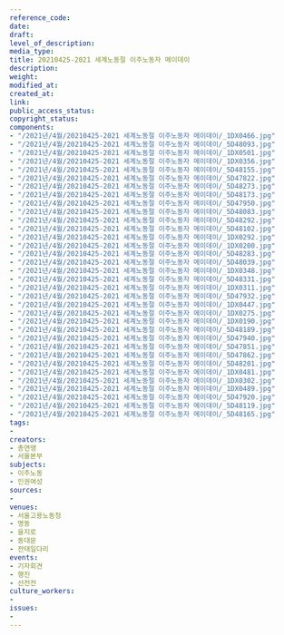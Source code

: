 ```yaml
---
reference_code: 
date: 
draft: 
level_of_description: 
media_type: 
title: 20210425-2021 세계노동절 이주노동자 메이데이
description: 
weight: 
modified_at: 
created_at: 
link: 
public_access_status: 
copyright_status: 
components:
- "/2021년/4월/20210425-2021 세계노동절 이주노동자 메이데이/_1DX0466.jpg"
- "/2021년/4월/20210425-2021 세계노동절 이주노동자 메이데이/_5D48093.jpg"
- "/2021년/4월/20210425-2021 세계노동절 이주노동자 메이데이/_1DX0501.jpg"
- "/2021년/4월/20210425-2021 세계노동절 이주노동자 메이데이/_1DX0356.jpg"
- "/2021년/4월/20210425-2021 세계노동절 이주노동자 메이데이/_5D48155.jpg"
- "/2021년/4월/20210425-2021 세계노동절 이주노동자 메이데이/_5D47822.jpg"
- "/2021년/4월/20210425-2021 세계노동절 이주노동자 메이데이/_5D48273.jpg"
- "/2021년/4월/20210425-2021 세계노동절 이주노동자 메이데이/_5D48173.jpg"
- "/2021년/4월/20210425-2021 세계노동절 이주노동자 메이데이/_5D47950.jpg"
- "/2021년/4월/20210425-2021 세계노동절 이주노동자 메이데이/_5D48083.jpg"
- "/2021년/4월/20210425-2021 세계노동절 이주노동자 메이데이/_5D48292.jpg"
- "/2021년/4월/20210425-2021 세계노동절 이주노동자 메이데이/_5D48102.jpg"
- "/2021년/4월/20210425-2021 세계노동절 이주노동자 메이데이/_1DX0292.jpg"
- "/2021년/4월/20210425-2021 세계노동절 이주노동자 메이데이/_1DX0200.jpg"
- "/2021년/4월/20210425-2021 세계노동절 이주노동자 메이데이/_5D48283.jpg"
- "/2021년/4월/20210425-2021 세계노동절 이주노동자 메이데이/_5D48039.jpg"
- "/2021년/4월/20210425-2021 세계노동절 이주노동자 메이데이/_1DX0348.jpg"
- "/2021년/4월/20210425-2021 세계노동절 이주노동자 메이데이/_5D48331.jpg"
- "/2021년/4월/20210425-2021 세계노동절 이주노동자 메이데이/_1DX0311.jpg"
- "/2021년/4월/20210425-2021 세계노동절 이주노동자 메이데이/_5D47932.jpg"
- "/2021년/4월/20210425-2021 세계노동절 이주노동자 메이데이/_1DX0447.jpg"
- "/2021년/4월/20210425-2021 세계노동절 이주노동자 메이데이/_1DX0275.jpg"
- "/2021년/4월/20210425-2021 세계노동절 이주노동자 메이데이/_1DX0190.jpg"
- "/2021년/4월/20210425-2021 세계노동절 이주노동자 메이데이/_5D48189.jpg"
- "/2021년/4월/20210425-2021 세계노동절 이주노동자 메이데이/_5D47940.jpg"
- "/2021년/4월/20210425-2021 세계노동절 이주노동자 메이데이/_5D47851.jpg"
- "/2021년/4월/20210425-2021 세계노동절 이주노동자 메이데이/_5D47862.jpg"
- "/2021년/4월/20210425-2021 세계노동절 이주노동자 메이데이/_5D48201.jpg"
- "/2021년/4월/20210425-2021 세계노동절 이주노동자 메이데이/_1DX0481.jpg"
- "/2021년/4월/20210425-2021 세계노동절 이주노동자 메이데이/_1DX0302.jpg"
- "/2021년/4월/20210425-2021 세계노동절 이주노동자 메이데이/_1DX0489.jpg"
- "/2021년/4월/20210425-2021 세계노동절 이주노동자 메이데이/_5D47920.jpg"
- "/2021년/4월/20210425-2021 세계노동절 이주노동자 메이데이/_5D48119.jpg"
- "/2021년/4월/20210425-2021 세계노동절 이주노동자 메이데이/_5D48165.jpg"
tags:
- 
creators:
- 총연맹
- 서울본부
subjects:
- 이주노동
- 인권여성
sources:
- 
venues:
- 서울고용노동청
- 명동
- 을지로
- 동대문
- 전태일다리
events:
- 기자회견
- 행진
- 선전전
culture_workers:
- 
issues:
- 
---
```

